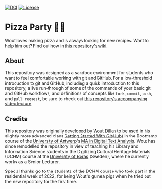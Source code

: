 [![DOI](https://zenodo.org/badge/DOI/10.5281/zenodo.4073216.svg)](https://doi.org/10.5281/zenodo.4073216)
[![License](https://img.shields.io/github/license/WoutDLN/pizzaParty)](https://github.com/WoutDLN/pizzaParty/blob/main/LICENSE)

# Pizza Party 🍕🤤

Wout loves making pizza and is always looking for new recipes. Want to help him out? Find out how in [this repository's wiki](https://github.com/WoutDLN/pizzaParty/wiki). 

## About 

This repository was designed as a sandbox environment for students who want to feel comfortable working with git and GitHub. For a low-threshold introduction to git and GitHub, including a quick introduction to this repository, a live run-through of some of the commands of your basic git and GitHub workflows, and definitions of concepts like `fork`, `commit`, `push`, and `pull request`, be sure to check out [this repository's accompanying video lecture](https://play.hb.se/media/0_mvgov641).

## Credits

This repository was originally developed by [Wout Dillen](https://github.com/WoutDLN) to be used in his slightly more advanced class [Getting Started With Git(Hub)](https://docs.google.com/presentation/d/e/2PACX-1vQ--0Og1PqneJQ5yWZtdSfLI1MAPmg394irXhiPa1edlE9a2GH7p3S-6dOqYd7vzll4jQ2hMvOxxYIN/pub?start=false&loop=false&delayms=3000) in the Bootcamp course of the [University of Antwerp](https://www.uantwerpen.be)'s [MA in Digital Text Analysis](https://www.uantwerpen.be/en/study/programmes/all-programmes/digital-text-analysis/). Wout has since remodelled the repository in view of teaching his Library and Information Science students in the Digitizing Cultural Heritage Materials (DCHM) course at the [University of Borås](https://www.hb.se/) (Sweden), where he currently works as a Senior Lecturer.

Special thanks go to the students of the DCHM course who took part in the residential week of 2022, for being Wout's guinea pigs when he tried out the new repository for the first time.
